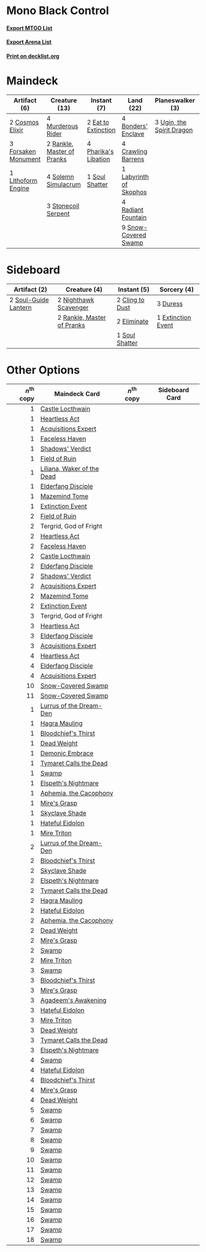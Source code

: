# Mono Black Control

#### [Export MTGO List](../collection/Mono%20Black%20Control/Mono%20Black%20Control.txt)
#### [Export Arena List](../collection/Mono%20Black%20Control/Mono%20Black%20Control_arena.txt)
#### [Print on decklist.org](http://decklist.org/?deckmain=2%09Agadeem's%20Awakening%0A4%09Bonders'%20Enclave%0A2%09Cosmos%20Elixir%0A4%09Crawling%20Barrens%0A2%09Eat%20to%20Extinction%0A3%09Forsaken%20Monument%0A1%09Labyrinth%20of%20Skophos%0A1%09Lithoform%20Engine%0A4%09Murderous%20Rider%0A4%09Pelakka%20Predation%0A4%09Pharika's%20Libation%0A4%09Radiant%20Fountain%0A2%09Rankle,%20Master%20of%20Pranks%0A2%09Skull%20Raid%0A9%09Snow-Covered%20Swamp%0A4%09Solemn%20Simulacrum%0A1%09Soul%20Shatter%0A3%09Stonecoil%20Serpent%0A1%09Tergrid,%20God%20of%20Fright%0A3%09Ugin,%20the%20Spirit%20Dragon&deckside=2%09Cling%20to%20Dust%0A3%09Duress%0A2%09Eliminate%0A1%09Extinction%20Event%0A2%09Nighthawk%20Scavenger%0A2%09Rankle,%20Master%20of%20Pranks%0A1%09Soul%20Shatter%0A2%09Soul-Guide%20Lantern)
# Maindeck

|                                         Artifact (6)                                         |                                            Creature (13)                                            |                                          Instant (7)                                          |                                            Land (22)                                            |                                          Planeswalker (3)                                          |                                          Sorcery (8)                                           |      Unknown (1)       |
|----------------------------------------------------------------------------------------------|-----------------------------------------------------------------------------------------------------|-----------------------------------------------------------------------------------------------|-------------------------------------------------------------------------------------------------|----------------------------------------------------------------------------------------------------|------------------------------------------------------------------------------------------------|------------------------|
|2 [Cosmos Elixir](http://gatherer.wizards.com/Pages/Card/Details.aspx?multiverseid=503853)    |4 [Murderous Rider](http://gatherer.wizards.com/Pages/Card/Details.aspx?multiverseid=473059)         |2 [Eat to Extinction](http://gatherer.wizards.com/Pages/Card/Details.aspx?multiverseid=476341) |4 [Bonders' Enclave](http://gatherer.wizards.com/Pages/Card/Details.aspx?multiverseid=479765)    |3 [Ugin, the Spirit Dragon](http://gatherer.wizards.com/Pages/Card/Details.aspx?multiverseid=391948)|2 [Agadeem's Awakening](http://gatherer.wizards.com/Pages/Card/Details.aspx?multiverseid=491723)|1 Tergrid, God of Fright|
|3 [Forsaken Monument](http://gatherer.wizards.com/Pages/Card/Details.aspx?multiverseid=491895)|2 [Rankle, Master of Pranks](http://gatherer.wizards.com/Pages/Card/Details.aspx?multiverseid=473063)|4 [Pharika's Libation](http://gatherer.wizards.com/Pages/Card/Details.aspx?multiverseid=476362)|4 [Crawling Barrens](http://gatherer.wizards.com/Pages/Card/Details.aspx?multiverseid=491917)    |                                                                                                    |4 [Pelakka Predation](http://gatherer.wizards.com/Pages/Card/Details.aspx?multiverseid=491757)  |                        |
|1 [Lithoform Engine](http://gatherer.wizards.com/Pages/Card/Details.aspx?multiverseid=491896) |4 [Solemn Simulacrum](http://gatherer.wizards.com/Pages/Card/Details.aspx?multiverseid=389682)       |1 [Soul Shatter](http://gatherer.wizards.com/Pages/Card/Details.aspx?multiverseid=491765)      |1 [Labyrinth of Skophos](http://gatherer.wizards.com/Pages/Card/Details.aspx?multiverseid=476494)|                                                                                                    |2 [Skull Raid](http://gatherer.wizards.com/Pages/Card/Details.aspx?multiverseid=503720)         |                        |
|                                                                                              |3 [Stonecoil Serpent](http://gatherer.wizards.com/Pages/Card/Details.aspx?multiverseid=473197)       |                                                                                               |4 [Radiant Fountain](http://gatherer.wizards.com/Pages/Card/Details.aspx?multiverseid=438810)    |                                                                                                    |                                                                                                |                        |
|                                                                                              |                                                                                                     |                                                                                               |9 [Snow-Covered Swamp](http://gatherer.wizards.com/Pages/Card/Details.aspx?multiverseid=121256)  |                                                                                                    |                                                                                                |                        |


# Sideboard

|                                         Artifact (2)                                          |                                            Creature (4)                                             |                                       Instant (5)                                        |                                         Sorcery (4)                                         |
|-----------------------------------------------------------------------------------------------|-----------------------------------------------------------------------------------------------------|------------------------------------------------------------------------------------------|---------------------------------------------------------------------------------------------|
|2 [Soul-Guide Lantern](http://gatherer.wizards.com/Pages/Card/Details.aspx?multiverseid=476488)|2 [Nighthawk Scavenger](http://gatherer.wizards.com/Pages/Card/Details.aspx?multiverseid=491752)     |2 [Cling to Dust](http://gatherer.wizards.com/Pages/Card/Details.aspx?multiverseid=476338)|3 [Duress](http://gatherer.wizards.com/Pages/Card/Details.aspx?multiverseid=14557)           |
|                                                                                               |2 [Rankle, Master of Pranks](http://gatherer.wizards.com/Pages/Card/Details.aspx?multiverseid=473063)|2 [Eliminate](http://gatherer.wizards.com/Pages/Card/Details.aspx?multiverseid=485420)    |1 [Extinction Event](http://gatherer.wizards.com/Pages/Card/Details.aspx?multiverseid=479608)|
|                                                                                               |                                                                                                     |1 [Soul Shatter](http://gatherer.wizards.com/Pages/Card/Details.aspx?multiverseid=491765) |                                                                                             |


# Other Options

|*n*<sup>th</sup> copy|                                            Maindeck Card                                            |*n*<sup>th</sup> copy|Sideboard Card|
|--------------------:|-----------------------------------------------------------------------------------------------------|---------------------|--------------|
|                    1|[Castle Locthwain](http://gatherer.wizards.com/Pages/Card/Details.aspx?multiverseid=473203)          |                     |              |
|                    1|[Heartless Act](http://gatherer.wizards.com/Pages/Card/Details.aspx?multiverseid=479611)             |                     |              |
|                    1|[Acquisitions Expert](http://gatherer.wizards.com/Pages/Card/Details.aspx?multiverseid=491722)       |                     |              |
|                    1|[Faceless Haven](http://gatherer.wizards.com/Pages/Card/Details.aspx?multiverseid=503874)            |                     |              |
|                    1|[Shadows' Verdict](http://gatherer.wizards.com/Pages/Card/Details.aspx?multiverseid=491762)          |                     |              |
|                    1|[Field of Ruin](http://gatherer.wizards.com/Pages/Card/Details.aspx?multiverseid=435415)             |                     |              |
|                    1|[Liliana, Waker of the Dead](http://gatherer.wizards.com/Pages/Card/Details.aspx?multiverseid=485431)|                     |              |
|                    1|[Elderfang Disciple](http://gatherer.wizards.com/Pages/Card/Details.aspx?multiverseid=503702)        |                     |              |
|                    1|[Mazemind Tome](http://gatherer.wizards.com/Pages/Card/Details.aspx?multiverseid=485555)             |                     |              |
|                    1|[Extinction Event](http://gatherer.wizards.com/Pages/Card/Details.aspx?multiverseid=479608)          |                     |              |
|                    2|[Field of Ruin](http://gatherer.wizards.com/Pages/Card/Details.aspx?multiverseid=435415)             |                     |              |
|                    2|Tergrid, God of Fright                                                                               |                     |              |
|                    2|[Heartless Act](http://gatherer.wizards.com/Pages/Card/Details.aspx?multiverseid=479611)             |                     |              |
|                    2|[Faceless Haven](http://gatherer.wizards.com/Pages/Card/Details.aspx?multiverseid=503874)            |                     |              |
|                    2|[Castle Locthwain](http://gatherer.wizards.com/Pages/Card/Details.aspx?multiverseid=473203)          |                     |              |
|                    2|[Elderfang Disciple](http://gatherer.wizards.com/Pages/Card/Details.aspx?multiverseid=503702)        |                     |              |
|                    2|[Shadows' Verdict](http://gatherer.wizards.com/Pages/Card/Details.aspx?multiverseid=491762)          |                     |              |
|                    2|[Acquisitions Expert](http://gatherer.wizards.com/Pages/Card/Details.aspx?multiverseid=491722)       |                     |              |
|                    2|[Mazemind Tome](http://gatherer.wizards.com/Pages/Card/Details.aspx?multiverseid=485555)             |                     |              |
|                    2|[Extinction Event](http://gatherer.wizards.com/Pages/Card/Details.aspx?multiverseid=479608)          |                     |              |
|                    3|Tergrid, God of Fright                                                                               |                     |              |
|                    3|[Heartless Act](http://gatherer.wizards.com/Pages/Card/Details.aspx?multiverseid=479611)             |                     |              |
|                    3|[Elderfang Disciple](http://gatherer.wizards.com/Pages/Card/Details.aspx?multiverseid=503702)        |                     |              |
|                    3|[Acquisitions Expert](http://gatherer.wizards.com/Pages/Card/Details.aspx?multiverseid=491722)       |                     |              |
|                    4|[Heartless Act](http://gatherer.wizards.com/Pages/Card/Details.aspx?multiverseid=479611)             |                     |              |
|                    4|[Elderfang Disciple](http://gatherer.wizards.com/Pages/Card/Details.aspx?multiverseid=503702)        |                     |              |
|                    4|[Acquisitions Expert](http://gatherer.wizards.com/Pages/Card/Details.aspx?multiverseid=491722)       |                     |              |
|                   10|[Snow-Covered Swamp](http://gatherer.wizards.com/Pages/Card/Details.aspx?multiverseid=121256)        |                     |              |
|                   11|[Snow-Covered Swamp](http://gatherer.wizards.com/Pages/Card/Details.aspx?multiverseid=121256)        |                     |              |
|                    1|[Lurrus of the Dream-Den](http://gatherer.wizards.com/Pages/Card/Details.aspx?multiverseid=479746)   |                     |              |
|                    1|[Hagra Mauling](http://gatherer.wizards.com/Pages/Card/Details.aspx?multiverseid=491741)             |                     |              |
|                    1|[Bloodchief's Thirst](http://gatherer.wizards.com/Pages/Card/Details.aspx?multiverseid=491729)       |                     |              |
|                    1|[Dead Weight](http://gatherer.wizards.com/Pages/Card/Details.aspx?multiverseid=452817)               |                     |              |
|                    1|[Demonic Embrace](http://gatherer.wizards.com/Pages/Card/Details.aspx?multiverseid=488255)           |                     |              |
|                    1|[Tymaret Calls the Dead](http://gatherer.wizards.com/Pages/Card/Details.aspx?multiverseid=476369)    |                     |              |
|                    1|[Swamp](http://gatherer.wizards.com/Pages/Card/Details.aspx?multiverseid=439858)                     |                     |              |
|                    1|[Elspeth's Nightmare](http://gatherer.wizards.com/Pages/Card/Details.aspx?multiverseid=476342)       |                     |              |
|                    1|[Aphemia, the Cacophony](http://gatherer.wizards.com/Pages/Card/Details.aspx?multiverseid=476335)    |                     |              |
|                    1|[Mire's Grasp](http://gatherer.wizards.com/Pages/Card/Details.aspx?multiverseid=476357)              |                     |              |
|                    1|[Skyclave Shade](http://gatherer.wizards.com/Pages/Card/Details.aspx?multiverseid=491763)            |                     |              |
|                    1|[Hateful Eidolon](http://gatherer.wizards.com/Pages/Card/Details.aspx?multiverseid=476352)           |                     |              |
|                    1|[Mire Triton](http://gatherer.wizards.com/Pages/Card/Details.aspx?multiverseid=476356)               |                     |              |
|                    2|[Lurrus of the Dream-Den](http://gatherer.wizards.com/Pages/Card/Details.aspx?multiverseid=479746)   |                     |              |
|                    2|[Bloodchief's Thirst](http://gatherer.wizards.com/Pages/Card/Details.aspx?multiverseid=491729)       |                     |              |
|                    2|[Skyclave Shade](http://gatherer.wizards.com/Pages/Card/Details.aspx?multiverseid=491763)            |                     |              |
|                    2|[Elspeth's Nightmare](http://gatherer.wizards.com/Pages/Card/Details.aspx?multiverseid=476342)       |                     |              |
|                    2|[Tymaret Calls the Dead](http://gatherer.wizards.com/Pages/Card/Details.aspx?multiverseid=476369)    |                     |              |
|                    2|[Hagra Mauling](http://gatherer.wizards.com/Pages/Card/Details.aspx?multiverseid=491741)             |                     |              |
|                    2|[Hateful Eidolon](http://gatherer.wizards.com/Pages/Card/Details.aspx?multiverseid=476352)           |                     |              |
|                    2|[Aphemia, the Cacophony](http://gatherer.wizards.com/Pages/Card/Details.aspx?multiverseid=476335)    |                     |              |
|                    2|[Dead Weight](http://gatherer.wizards.com/Pages/Card/Details.aspx?multiverseid=452817)               |                     |              |
|                    2|[Mire's Grasp](http://gatherer.wizards.com/Pages/Card/Details.aspx?multiverseid=476357)              |                     |              |
|                    2|[Swamp](http://gatherer.wizards.com/Pages/Card/Details.aspx?multiverseid=439858)                     |                     |              |
|                    2|[Mire Triton](http://gatherer.wizards.com/Pages/Card/Details.aspx?multiverseid=476356)               |                     |              |
|                    3|[Swamp](http://gatherer.wizards.com/Pages/Card/Details.aspx?multiverseid=439858)                     |                     |              |
|                    3|[Bloodchief's Thirst](http://gatherer.wizards.com/Pages/Card/Details.aspx?multiverseid=491729)       |                     |              |
|                    3|[Mire's Grasp](http://gatherer.wizards.com/Pages/Card/Details.aspx?multiverseid=476357)              |                     |              |
|                    3|[Agadeem's Awakening](http://gatherer.wizards.com/Pages/Card/Details.aspx?multiverseid=491723)       |                     |              |
|                    3|[Hateful Eidolon](http://gatherer.wizards.com/Pages/Card/Details.aspx?multiverseid=476352)           |                     |              |
|                    3|[Mire Triton](http://gatherer.wizards.com/Pages/Card/Details.aspx?multiverseid=476356)               |                     |              |
|                    3|[Dead Weight](http://gatherer.wizards.com/Pages/Card/Details.aspx?multiverseid=452817)               |                     |              |
|                    3|[Tymaret Calls the Dead](http://gatherer.wizards.com/Pages/Card/Details.aspx?multiverseid=476369)    |                     |              |
|                    3|[Elspeth's Nightmare](http://gatherer.wizards.com/Pages/Card/Details.aspx?multiverseid=476342)       |                     |              |
|                    4|[Swamp](http://gatherer.wizards.com/Pages/Card/Details.aspx?multiverseid=439858)                     |                     |              |
|                    4|[Hateful Eidolon](http://gatherer.wizards.com/Pages/Card/Details.aspx?multiverseid=476352)           |                     |              |
|                    4|[Bloodchief's Thirst](http://gatherer.wizards.com/Pages/Card/Details.aspx?multiverseid=491729)       |                     |              |
|                    4|[Mire's Grasp](http://gatherer.wizards.com/Pages/Card/Details.aspx?multiverseid=476357)              |                     |              |
|                    4|[Dead Weight](http://gatherer.wizards.com/Pages/Card/Details.aspx?multiverseid=452817)               |                     |              |
|                    5|[Swamp](http://gatherer.wizards.com/Pages/Card/Details.aspx?multiverseid=439858)                     |                     |              |
|                    6|[Swamp](http://gatherer.wizards.com/Pages/Card/Details.aspx?multiverseid=439858)                     |                     |              |
|                    7|[Swamp](http://gatherer.wizards.com/Pages/Card/Details.aspx?multiverseid=439858)                     |                     |              |
|                    8|[Swamp](http://gatherer.wizards.com/Pages/Card/Details.aspx?multiverseid=439858)                     |                     |              |
|                    9|[Swamp](http://gatherer.wizards.com/Pages/Card/Details.aspx?multiverseid=439858)                     |                     |              |
|                   10|[Swamp](http://gatherer.wizards.com/Pages/Card/Details.aspx?multiverseid=439858)                     |                     |              |
|                   11|[Swamp](http://gatherer.wizards.com/Pages/Card/Details.aspx?multiverseid=439858)                     |                     |              |
|                   12|[Swamp](http://gatherer.wizards.com/Pages/Card/Details.aspx?multiverseid=439858)                     |                     |              |
|                   13|[Swamp](http://gatherer.wizards.com/Pages/Card/Details.aspx?multiverseid=439858)                     |                     |              |
|                   14|[Swamp](http://gatherer.wizards.com/Pages/Card/Details.aspx?multiverseid=439858)                     |                     |              |
|                   15|[Swamp](http://gatherer.wizards.com/Pages/Card/Details.aspx?multiverseid=439858)                     |                     |              |
|                   16|[Swamp](http://gatherer.wizards.com/Pages/Card/Details.aspx?multiverseid=439858)                     |                     |              |
|                   17|[Swamp](http://gatherer.wizards.com/Pages/Card/Details.aspx?multiverseid=439858)                     |                     |              |
|                   18|[Swamp](http://gatherer.wizards.com/Pages/Card/Details.aspx?multiverseid=439858)                     |                     |              |

